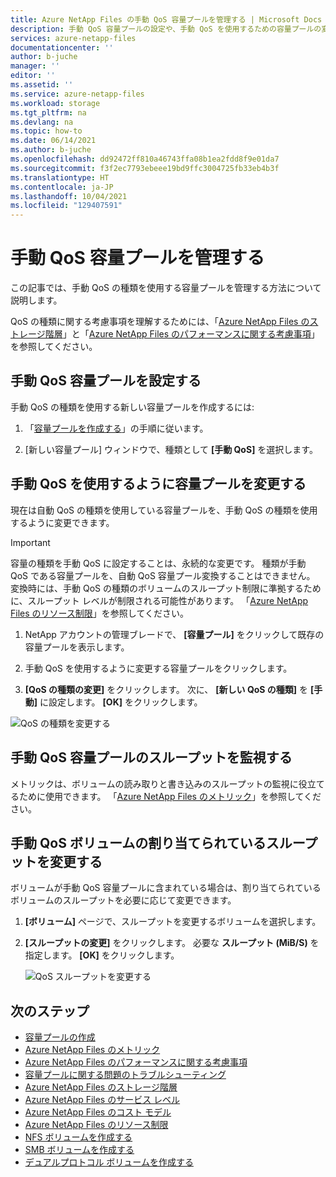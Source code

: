 ```yaml
---
title: Azure NetApp Files の手動 QoS 容量プールを管理する | Microsoft Docs
description: 手動 QoS 容量プールの設定や、手動 QoS を使用するための容量プールの変更など、手動 QoS の種類を使用する容量プールを管理する方法について説明します。
services: azure-netapp-files
documentationcenter: ''
author: b-juche
manager: ''
editor: ''
ms.assetid: ''
ms.service: azure-netapp-files
ms.workload: storage
ms.tgt_pltfrm: na
ms.devlang: na
ms.topic: how-to
ms.date: 06/14/2021
ms.author: b-juche
ms.openlocfilehash: dd92472ff810a46743ffa08b1ea2fdd8f9e01da7
ms.sourcegitcommit: f3f2ec7793ebeee19bd9ffc3004725fb33eb4b3f
ms.translationtype: HT
ms.contentlocale: ja-JP
ms.lasthandoff: 10/04/2021
ms.locfileid: "129407591"
---
```

# <a name="manage-a-manual-qos-capacity-pool"></a>手動 QoS 容量プールを管理する

この記事では、手動 QoS の種類を使用する容量プールを管理する方法について説明します。  

QoS の種類に関する考慮事項を理解するためには、「[Azure NetApp Files のストレージ階層](azure-netapp-files-understand-storage-hierarchy.md)」と「[Azure NetApp Files のパフォーマンスに関する考慮事項](azure-netapp-files-performance-considerations.md)」を参照してください。  

## <a name="set-up-a-new-manual-qos-capacity-pool"></a>手動 QoS 容量プールを設定する 

手動 QoS の種類を使用する新しい容量プールを作成するには:

1. 「[容量プールを作成する](azure-netapp-files-set-up-capacity-pool.md)」の手順に従います。  

2. [新しい容量プール] ウィンドウで、種類として **[手動 QoS]** を選択します。  

## <a name="change-a-capacity-pool-to-use-manual-qos"></a><a name="change-to-qos"></a>手動 QoS を使用するように容量プールを変更する

現在は自動 QoS の種類を使用している容量プールを、手動 QoS の種類を使用するように変更できます。  

> [!IMPORTANT]
> 容量の種類を手動 QoS に設定することは、永続的な変更です。 種類が手動 QoS である容量プールを、自動 QoS 容量プール変換することはできません。  
> 変換時には、手動 QoS の種類のボリュームのスループット制限に準拠するために、スループット レベルが制限される可能性があります。 「[Azure NetApp Files のリソース制限](azure-netapp-files-resource-limits.md#resource-limits)」を参照してください。

1. NetApp アカウントの管理ブレードで、 **[容量プール]** をクリックして既存の容量プールを表示します。   
 
2.  手動 QoS を使用するように変更する容量プールをクリックします。

3.  **[QoS の種類の変更]** をクリックします。 次に、 **[新しい QoS の種類]** を **[手動]** に設定します。 **[OK]** をクリックします。 

![QoS の種類を変更する](../media/azure-netapp-files/change-qos-type.png)


## <a name="monitor-the-throughput-of-a-manual-qos-capacity-pool"></a>手動 QoS 容量プールのスループットを監視する  

メトリックは、ボリュームの読み取りと書き込みのスループットの監視に役立てるために使用できます。  「[Azure NetApp Files のメトリック](azure-netapp-files-metrics.md)」を参照してください。  

## <a name="modify-the-allotted-throughput-of-a-manual-qos-volume"></a>手動 QoS ボリュームの割り当てられているスループットを変更する 

ボリュームが手動 QoS 容量プールに含まれている場合は、割り当てられているボリュームのスループットを必要に応じて変更できます。

1. **[ボリューム]** ページで、スループットを変更するボリュームを選択します。   

2. **[スループットの変更]** をクリックします。 必要な **スループット (MiB/S)** を指定します。 **[OK]** をクリックします。 

    ![QoS スループットを変更する](../media/azure-netapp-files/change-qos-throughput.png)

## <a name="next-steps"></a>次のステップ  

* [容量プールの作成](azure-netapp-files-set-up-capacity-pool.md)
* [Azure NetApp Files のメトリック](azure-netapp-files-metrics.md)
* [Azure NetApp Files のパフォーマンスに関する考慮事項](azure-netapp-files-performance-considerations.md)
* [容量プールに関する問題のトラブルシューティング](troubleshoot-capacity-pools.md)
* [Azure NetApp Files のストレージ階層](azure-netapp-files-understand-storage-hierarchy.md)
* [Azure NetApp Files のサービス レベル](azure-netapp-files-service-levels.md)
* [Azure NetApp Files のコスト モデル](azure-netapp-files-cost-model.md)
* [Azure NetApp Files のリソース制限](azure-netapp-files-resource-limits.md)
* [NFS ボリュームを作成する](azure-netapp-files-create-volumes.md)
* [SMB ボリュームを作成する](azure-netapp-files-create-volumes-smb.md)
* [デュアルプロトコル ボリュームを作成する](create-volumes-dual-protocol.md)
